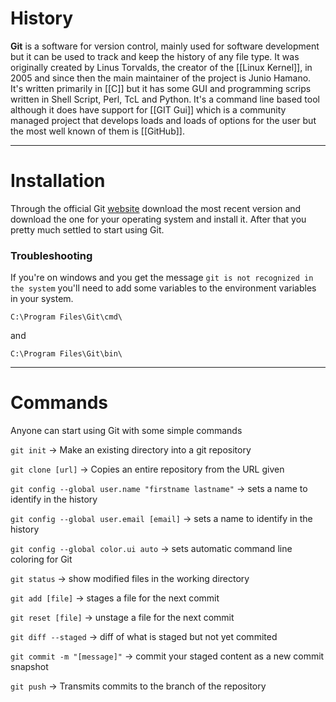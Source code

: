 
# History

<b>Git</b> is a software for version control, mainly used for software development but it can be used to track and keep the history of any file type.
It was originally created by Linus Torvalds, the creator of the [[Linux Kernel]], in 2005 and since then the main maintainer of the project is Junio Hamano.
It's written primarily in [[C]] but it has some GUI and programming scrips written in Shell Script, Perl, TcL and Python.
It's a command line based tool although it does have support for [[GIT Gui]] which is a community managed project that develops loads and loads of options for the user but the most well known of them is [[GitHub]].

___


# Installation

Through the official Git [website](https://git-scm.com/downloads) download the most recent version and download the one for your operating system and install it.
After that you pretty much settled to start using Git.

### Troubleshooting

If you're on windows and you get the message `git is not recognized in the system` you'll need to add some variables to the environment variables in your system.

```
C:\Program Files\Git\cmd\
```
and
```
C:\Program Files\Git\bin\
```

___

# Commands

Anyone can start using Git with some simple commands

`git init` -> Make an existing directory into a git repository

`git clone [url]` -> Copies an entire repository from the URL given

`git config --global user.name "firstname lastname"` -> sets a name to identify in the history

`git config --global user.email [email]` -> sets a name to identify in the history

`git config --global color.ui auto` -> sets automatic command line coloring for Git

`git status` -> show modified files in the working directory

`git add [file]` -> stages a file for the next commit

`git reset [file]` -> unstage a file for the next commit

`git diff --staged` -> diff of what is staged but not yet commited

`git commit -m "[message]"` -> commit your staged content as a new commit snapshot

`git push` -> Transmits commits to the branch of the repository 




